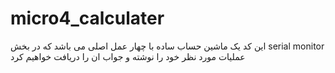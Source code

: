 #  micro4_calculater
 این کد یک ماشین حساب ساده با چهار عمل اصلی می باشد که در بخش serial monitor عملیات مورد نظر خود را نوشته و جواب ان را دریافت خواهیم کرد
